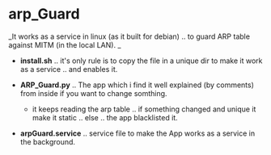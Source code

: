 # arp_Guard

_It works as a service in linux (as it built for debian) .. to guard ARP table against MITM (in the local LAN). _

* **install.sh** .. it's only rule is to copy the file in a unique dir to make it work as a service .. and enables it.

* **ARP_Guard.py** .. The app which i find it well explained (by comments) from inside if you want to change somthing.

	* it keeps reading the arp table .. if something changed and unique it make it static .. else .. the app blacklisted it.

* **arpGuard.service** .. service file to make the App works as a service in the background.
